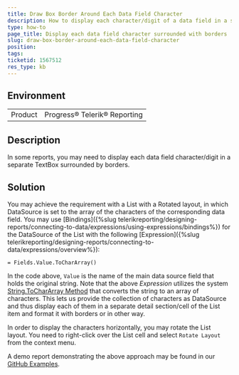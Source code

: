 ```yaml
---
title: Draw Box Border Around Each Data Field Character
description: How to display each character/digit of a data field in a separate TextBox with borders
type: how-to
page_title: Display each data field character surrounded with borders
slug: draw-box-border-around-each-data-field-character
position: 
tags: 
ticketid: 1567512
res_type: kb
---
```


## Environment
<table>
	<tbody>
		<tr>
			<td>Product</td>
			<td>Progress® Telerik® Reporting</td>
		</tr>
	</tbody>
</table>


## Description
In some reports, you may need to display each data field character/digit in a separate TextBox surrounded by borders.

## Solution
You may achieve the requirement with a List with a Rotated layout, in which DataSource is set to the array of the characters of the corresponding data field. You may use [Bindings]({%slug telerikreporting/designing-reports/connecting-to-data/expressions/using-expressions/bindings%}) for the DataSource of the List with the following [Expression]({%slug telerikreporting/designing-reports/connecting-to-data/expressions/overview%}):

````
= Fields.Value.ToCharArray()
````

In the code above, `Value` is the name of the main data source field that holds the original string. Note that the above _Expression_ utilizes the system [String.ToCharArray Method](https://docs.microsoft.com/en-us/dotnet/api/system.string.tochararray) that converts the string to an array of characters. This lets us provide the collection of characters as DataSource and thus display each of them in a separate detail section/cell of the List item and format it with borders or in other way.

In order to display the characters horizontally, you may rotate the List layout. You need to right-click over the List cell and select `Rotate Layout` from the context menu.

A demo report demonstrating the above approach may be found in our [GitHub Examples](https://github.com/telerik/reporting-samples/blob/master/BoxedCharacters.trdp).
